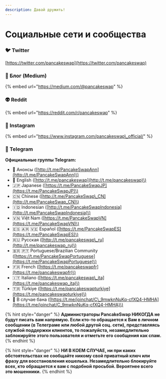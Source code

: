 ```yaml
---
description: Давай дружить!
---
```


# Социальные сети и сообщества

### 🐦 Twitter

[https://twitter.com/pancakeswap](https://twitter.com/pancakeswap)

### 📰 Блог \(Medium\)

{% embed url="https://medium.com/@pancakeswap" %}

### 👽 Reddit

{% embed url="https://reddit.com/r/pancakeswap" %}

### 🤳 Instagram

{% embed url="https://www.instagram.com/pancakeswap\_official/" %}

### 💬 Telegram

**Официальные группы Telegram:** 

* 📣 Анонсы \([http://t.me/PancakeSwapAnn](http://t.me/PancakeSwapAnn)\) 
* 🥞 English \([http://t.me/pancakeswap](http://t.me/pancakeswap)\) 
* 🇯🇵 Japanese \([https://t.me/PancakeSwapJP](https://t.me/PancakeSwapJP)\)
* 🇨🇳 Chinese \([http://t.me/PancakeSwap\_CN](http://t.me/PancakeSwap_CN)\) 
* 🇮🇩 Indonesian \([http://t.me/PancakeSwapIndonesia](http://t.me/PancakeSwapIndonesia)\) 
* 🇻🇳 Việt Nam \([https://t.me/PancakeSwapVN](https://t.me/PancakeSwapVN)\) 
* 🇪🇸 🇦🇷 🇻🇪 Español \([https://t.me/PancakeSwapES](https://t.me/PancakeSwapES)\) 
* 🇷🇺 Русская \([http://t.me/pancakeswap\_ru](http://t.me/pancakeswap_ru)\) 
* 🇧🇷 🇵🇹 Portuguese/Brazilian Community \([https://t.me/PancakeSwapPortuguese](https://t.me/PancakeSwapPortuguese)\)
*  🇫🇷 French \([https://t.me/pancakeswapfr](https://t.me/pancakeswapfr)\) 
* 🇮🇹 Italiano \([https://t.me/pancakeswap\_ita](https://t.me/pancakeswap_ita)\) 
* 🇹🇷 Türkiye \([https://t.me/pancakeswapturkiye](https://t.me/pancakeswapturkiye)\) 
* 😤 В случае бана \([https://t.me/joinchat/C\_9mwknNuKq-cfXQ4-HMHA](https://t.me/joinchat/C_9mwknNuKq-cfXQ4-HMHA)\)

{% hint style="danger" %}
**Администраторы PancakeSwap НИКОГДА не будут писать вам напрямую. Если кто-то обращается к Вам в личном сообщении \(в Телеграме или любой другой соц. сети\), представляясь службой поддержки клиентов, то пожалуйста, незамедлительно заблокируйте этого пользователя и отметьте его сообщения как спам.**
{% endhint %}

{% hint style="danger" %}
**НИ В КОЕМ СЛУЧАЕ, ни при каких обстоятельствах не сообщайте никому свой приватный ключ или фразу для восстановления кошелька. Незамедлительно блокируйте всех, кто обращается к вам с подобной просьбой. Вероятнее всего это мошенники.**
{% endhint %}

